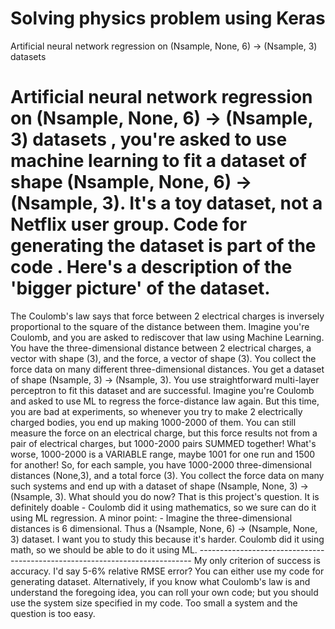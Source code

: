 # Solving physics problem using Keras


Artificial neural network regression on (Nsample, None, 6) -> (Nsample, 3) datasets
 # Artificial neural network regression on (Nsample, None, 6) -> (Nsample, 3) datasets , you're asked to use machine learning to fit a dataset of shape (Nsample, None, 6) -> (Nsample, 3). It's a toy dataset, not a Netflix user group. Code for generating the dataset is part of the code . Here's a description of the 'bigger picture' of the dataset. 
 
 The Coulomb's law says that force between 2 electrical charges is inversely proportional to the square of the distance between them. Imagine you're Coulomb, and you are asked to rediscover that law using Machine Learning. You have the three-dimensional distance between 2 electrical charges, a vector with shape (3), and the force, a vector of shape (3). You collect the force data on many different three-dimensional distances. You get a dataset of shape (Nsample, 3) -> (Nsample, 3). You use straightforward multi-layer perceptron to fit this dataset and are successful. Imagine you're Coulomb and asked to use ML to regress the force-distance law again. But this time, you are bad at experiments, so whenever you try to make 2 electrically charged bodies, you end up making 1000-2000 of them. You can still measure the force on an electrical charge, but this force results not from a pair of electrical charges, but 1000-2000 pairs SUMMED together! What's worse, 1000-2000 is a VARIABLE range, maybe 1001 for one run and 1500 for another! So, for each sample, you have 1000-2000 three-dimensional distances (None,3), and a total force (3). You collect the force data on many such systems and end up with a dataset of shape (Nsample, None, 3) -> (Nsample, 3). What should you do now? That is this project's question. It is definitely doable - Coulomb did it using mathematics, so we sure can do it using ML regression. A minor point: - Imagine the three-dimensional distances is 6 dimensional. Thus a (Nsample, None, 6) -> (Nsample, None, 3) dataset. I want you to study this because it's harder. Coulomb did it using math, so we should be able to do it using ML. ---------------------------------------------------------------------------- My only criterion of success is accuracy. I'd say 5-6% relative RMSE error? You can either use my code for generating dataset. Alternatively, if you know what Coulomb's law is and understand the foregoing idea, you can roll your own code; but you should use the system size specified in my code. Too small a system and the question is too easy. 

